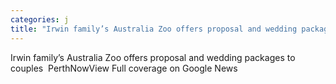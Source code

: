 ```yaml
---
categories: j
title: "Irwin family’s Australia Zoo offers proposal and wedding packages to couples  PerthNow"
---
```

Irwin family’s Australia Zoo offers proposal and wedding packages to couples&nbsp;&nbsp;PerthNowView Full coverage on Google News